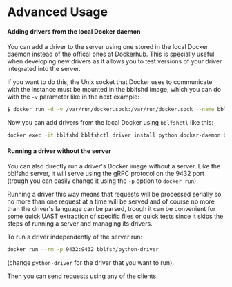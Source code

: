 # Advanced Usage

#### Adding drivers from the local Docker daemon

You can add a driver to the server using one stored in the local Docker
daemon instead of the offical ones at Dockerhub. This is specially useful when
developing new drivers as it allows you to test versions of your driver
integrated into the server.

If you want to do this, the Unix socket that Docker uses to communicate with the
instance must be mounted in the bblfshd image, which you can do with the `-v`
parameter like in the next example:


```bash
$ docker run -d -v /var/run/docker.sock:/var/run/docker.sock --name bblfshd --privileged -p 9432:9432 -v /var/lib/bblfshd:/var/lib/bblfshd bblfsh/bblfshd
```

Now you can add drivers from the local Docker using `bblfshctl` like this:

```bash
docker exec -it bblfshd bblfshctl driver install python docker-daemon:bblfsh/python-driver:dev-123321-dirty
```

#### Running a driver without the server

You can also directly run a driver's Docker image without a server. Like the
bblfshd server, it will serve using the gRPC protocol on the 9432 port (trough 
you can easily change it using the `-p` option to `docker run`). 

Running a driver this way means that requests will be processed serially so no
more than one request at a time will be served and of course no more than the
driver's language can be parsed, trough it can be convenient for some quick UAST
extraction of specific files or quick tests since it skips the steps of running
a server and managing its drivers.

To run a driver independently of the server run:

```bash
docker run --rm -p 9432:9432 bblfsh/python-driver
```

(change `python-driver` for the driver that you want to run). 

Then you can send requests using any of the clients. 
